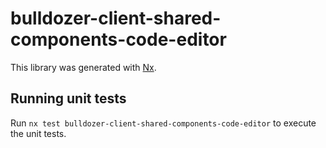 # bulldozer-client-shared-components-code-editor

This library was generated with [Nx](https://nx.dev).

## Running unit tests

Run `nx test bulldozer-client-shared-components-code-editor` to execute the unit tests.
